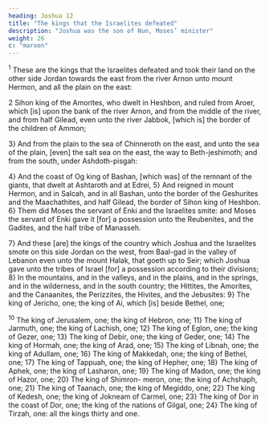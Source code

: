 ```yaml
---
heading: Joshua 12
title: "The kings that the Israelites defeated"
description: "Joshua was the son of Nun, Moses’ minister"
weight: 26
c: "maroon"
---
```




<sup>1</sup> These are the kings that the Israelites defeated and took their land on the other side Jordan towards the east from the river Arnon unto mount Hermon, and all the plain on the east:

2 Sihon king of the Amorites, who dwelt in Heshbon, and ruled from Aroer, which [is] upon the bank of the river Arnon, and from the middle of the river, and from half Gilead, even unto the river Jabbok, [which is] the border of the children of Ammon; 

3} And from the plain to the sea of Chinneroth on the east, and unto the sea of the plain,
[even] the salt sea on the east, the way to Beth-jeshimoth;
and from the south, under Ashdoth-pisgah:

4} And the coast of Og king of Bashan, [which was]
of the remnant of the giants, that dwelt at Ashtaroth and at
Edrei, 5} And reigned in mount Hermon, and in Salcah,
and in all Bashan, unto the border of the Geshurites and the
Maachathites, and half Gilead, the border of Sihon king of
Heshbon. 6} Them did Moses the servant of Enki
and the Israelites smite: and Moses the servant of
Enki gave it [for] a possession unto the Reubenites,
and the Gadites, and the half tribe of Manasseh.

7} And these [are] the kings of the country which Joshua and the Israelites smote on this side Jordan on the west, from Baal-gad in the valley of Lebanon even unto the mount Halak, that goeth up to Seir; which Joshua gave unto the tribes of Israel [for] a possession according to  their divisions; 8} In the mountains, and in the valleys,
and in the plains, and in the springs, and in the wilderness,
and in the south country; the Hittites, the Amorites, and the
Canaanites, the Perizzites, the Hivites, and the Jebusites:
9} The king of Jericho, one; the king of Ai, which [is]
beside Bethel, one; 


<sup>10</sup>  The king of Jerusalem, one; the king of Hebron, one; 11} The king of Jarmuth, one; the
king of Lachish, one; 12} The king of Eglon, one; the
king of Gezer, one; 13} The king of Debir, one; the
king of Geder, one; 14} The king of Hormah, one; the
king of Arad, one; 15} The king of Libnah, one; the
king of Adullam, one; 16} The king of Makkedah, one;
the king of Bethel, one; 17} The king of Tappuah, one;
the king of Hepher, one; 18} The king of Aphek, one;
the king of Lasharon, one; 19} The king of Madon,
one; the king of Hazor, one; 20} The king of Shimron-
meron, one; the king of Achshaph, one; 21} The king
of Taanach, one; the king of Megiddo, one; 22} The
king of Kedesh, one; the king of Jokneam of Carmel, one;
23} The king of Dor in the coast of Dor, one; the king
of the nations of Gilgal, one; 24} The king of Tirzah,
one: all the kings thirty and one.

